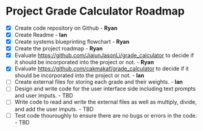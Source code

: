 <h1>Project Grade Calculator Roadmap </h1>

- [x] Create code repository on Github - **Ryan** 
- [x] Create Readme - **Ian**
- [x] Create systems blueprinting flowchart - **Ryan**
- [x] Create the project roadmap - **Ryan**
- [x] Evaluate https://github.com/JiajunJasonLi/grade_calculator to decide if it should be incorporated into the project or not. - **Ryan**
- [X] Evaluate https://github.com/cakmakaf/grade_calculator to decide if it should be incorporated into the project or not. - **Ian**
- [ ] Create external files for storing each grade and their weights. - **Ian**
- [ ] Design and write code for the user interface side including text prompts and user imputs. - TBD
- [ ] Write code to read and write the external files as well as multiply, divide, and add the user imputs. - TBD
- [ ] Test code thouroughly to ensure there are no bugs or errors in the code. - TBD
